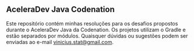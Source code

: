 ## AceleraDev Java Codenation

Este repositório contém minhas resoluções para os desafios propostos durante o AceleraDev Java da Codenation. Os projetos utilizam o Gradle e estão separados por módulos. Quaisquer dúvidas ou sugestões podem ser enviadas ao e-mail vinicius.stat@gmail.com.